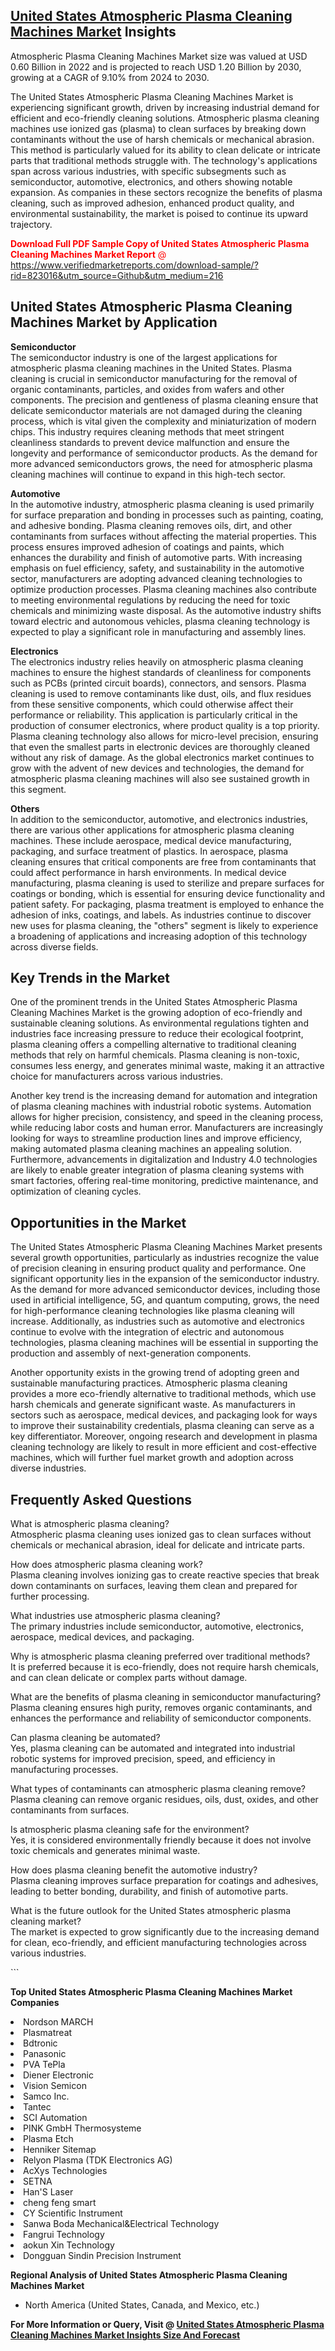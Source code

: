 <h2><a href="https://www.verifiedmarketreports.com/download-sample/?rid=823016&amp;utm_source=Github&amp;utm_medium=216" target="_blank">United States Atmospheric Plasma Cleaning Machines Market</a> Insights</h2><p>Atmospheric Plasma Cleaning Machines Market size was valued at USD 0.60 Billion in 2022 and is projected to reach USD 1.20 Billion by 2030, growing at a CAGR of 9.10% from 2024 to 2030.</p><p><p>The United States Atmospheric Plasma Cleaning Machines Market is experiencing significant growth, driven by increasing industrial demand for efficient and eco-friendly cleaning solutions. Atmospheric plasma cleaning machines use ionized gas (plasma) to clean surfaces by breaking down contaminants without the use of harsh chemicals or mechanical abrasion. This method is particularly valued for its ability to clean delicate or intricate parts that traditional methods struggle with. The technology's applications span across various industries, with specific subsegments such as semiconductor, automotive, electronics, and others showing notable expansion. As companies in these sectors recognize the benefits of plasma cleaning, such as improved adhesion, enhanced product quality, and environmental sustainability, the market is poised to continue its upward trajectory. <p><span class=""><span style="color: #ff0000;"><strong>Download Full PDF Sample Copy of United States Atmospheric Plasma Cleaning Machines Market Report</strong> @ </span><a href="https://www.verifiedmarketreports.com/download-sample/?rid=823016&amp;utm_source=Github&amp;utm_medium=216" target="_blank">https://www.verifiedmarketreports.com/download-sample/?rid=823016&amp;utm_source=Github&amp;utm_medium=216</a></span></p></p><h2>United States Atmospheric Plasma Cleaning Machines Market by Application</h2><p><strong>Semiconductor</strong><br>The semiconductor industry is one of the largest applications for atmospheric plasma cleaning machines in the United States. Plasma cleaning is crucial in semiconductor manufacturing for the removal of organic contaminants, particles, and oxides from wafers and other components. The precision and gentleness of plasma cleaning ensure that delicate semiconductor materials are not damaged during the cleaning process, which is vital given the complexity and miniaturization of modern chips. This industry requires cleaning methods that meet stringent cleanliness standards to prevent device malfunction and ensure the longevity and performance of semiconductor products. As the demand for more advanced semiconductors grows, the need for atmospheric plasma cleaning machines will continue to expand in this high-tech sector.</p><p><strong>Automotive</strong><br>In the automotive industry, atmospheric plasma cleaning is used primarily for surface preparation and bonding in processes such as painting, coating, and adhesive bonding. Plasma cleaning removes oils, dirt, and other contaminants from surfaces without affecting the material properties. This process ensures improved adhesion of coatings and paints, which enhances the durability and finish of automotive parts. With increasing emphasis on fuel efficiency, safety, and sustainability in the automotive sector, manufacturers are adopting advanced cleaning technologies to optimize production processes. Plasma cleaning machines also contribute to meeting environmental regulations by reducing the need for toxic chemicals and minimizing waste disposal. As the automotive industry shifts toward electric and autonomous vehicles, plasma cleaning technology is expected to play a significant role in manufacturing and assembly lines.</p><p><strong>Electronics</strong><br>The electronics industry relies heavily on atmospheric plasma cleaning machines to ensure the highest standards of cleanliness for components such as PCBs (printed circuit boards), connectors, and sensors. Plasma cleaning is used to remove contaminants like dust, oils, and flux residues from these sensitive components, which could otherwise affect their performance or reliability. This application is particularly critical in the production of consumer electronics, where product quality is a top priority. Plasma cleaning technology also allows for micro-level precision, ensuring that even the smallest parts in electronic devices are thoroughly cleaned without any risk of damage. As the global electronics market continues to grow with the advent of new devices and technologies, the demand for atmospheric plasma cleaning machines will also see sustained growth in this segment.</p><p><strong>Others</strong><br>In addition to the semiconductor, automotive, and electronics industries, there are various other applications for atmospheric plasma cleaning machines. These include aerospace, medical device manufacturing, packaging, and surface treatment of plastics. In aerospace, plasma cleaning ensures that critical components are free from contaminants that could affect performance in harsh environments. In medical device manufacturing, plasma cleaning is used to sterilize and prepare surfaces for coatings or bonding, which is essential for ensuring device functionality and patient safety. For packaging, plasma treatment is employed to enhance the adhesion of inks, coatings, and labels. As industries continue to discover new uses for plasma cleaning, the "others" segment is likely to experience a broadening of applications and increasing adoption of this technology across diverse fields.</p><h2>Key Trends in the Market</h2><p>One of the prominent trends in the United States Atmospheric Plasma Cleaning Machines Market is the growing adoption of eco-friendly and sustainable cleaning solutions. As environmental regulations tighten and industries face increasing pressure to reduce their ecological footprint, plasma cleaning offers a compelling alternative to traditional cleaning methods that rely on harmful chemicals. Plasma cleaning is non-toxic, consumes less energy, and generates minimal waste, making it an attractive choice for manufacturers across various industries.</p><p>Another key trend is the increasing demand for automation and integration of plasma cleaning machines with industrial robotic systems. Automation allows for higher precision, consistency, and speed in the cleaning process, while reducing labor costs and human error. Manufacturers are increasingly looking for ways to streamline production lines and improve efficiency, making automated plasma cleaning machines an appealing solution. Furthermore, advancements in digitalization and Industry 4.0 technologies are likely to enable greater integration of plasma cleaning systems with smart factories, offering real-time monitoring, predictive maintenance, and optimization of cleaning cycles.</p><h2>Opportunities in the Market</h2><p>The United States Atmospheric Plasma Cleaning Machines Market presents several growth opportunities, particularly as industries recognize the value of precision cleaning in ensuring product quality and performance. One significant opportunity lies in the expansion of the semiconductor industry. As the demand for more advanced semiconductor devices, including those used in artificial intelligence, 5G, and quantum computing, grows, the need for high-performance cleaning technologies like plasma cleaning will increase. Additionally, as industries such as automotive and electronics continue to evolve with the integration of electric and autonomous technologies, plasma cleaning machines will be essential in supporting the production and assembly of next-generation components.</p><p>Another opportunity exists in the growing trend of adopting green and sustainable manufacturing practices. Atmospheric plasma cleaning provides a more eco-friendly alternative to traditional methods, which use harsh chemicals and generate significant waste. As manufacturers in sectors such as aerospace, medical devices, and packaging look for ways to improve their sustainability credentials, plasma cleaning can serve as a key differentiator. Moreover, ongoing research and development in plasma cleaning technology are likely to result in more efficient and cost-effective machines, which will further fuel market growth and adoption across diverse industries.</p><h2>Frequently Asked Questions</h2><p>What is atmospheric plasma cleaning? <br> Atmospheric plasma cleaning uses ionized gas to clean surfaces without chemicals or mechanical abrasion, ideal for delicate and intricate parts.</p><p>How does atmospheric plasma cleaning work? <br> Plasma cleaning involves ionizing gas to create reactive species that break down contaminants on surfaces, leaving them clean and prepared for further processing.</p><p>What industries use atmospheric plasma cleaning? <br> The primary industries include semiconductor, automotive, electronics, aerospace, medical devices, and packaging.</p><p>Why is atmospheric plasma cleaning preferred over traditional methods? <br> It is preferred because it is eco-friendly, does not require harsh chemicals, and can clean delicate or complex parts without damage.</p><p>What are the benefits of plasma cleaning in semiconductor manufacturing? <br> Plasma cleaning ensures high purity, removes organic contaminants, and enhances the performance and reliability of semiconductor components.</p><p>Can plasma cleaning be automated? <br> Yes, plasma cleaning can be automated and integrated into industrial robotic systems for improved precision, speed, and efficiency in manufacturing processes.</p><p>What types of contaminants can atmospheric plasma cleaning remove? <br> Plasma cleaning can remove organic residues, oils, dust, oxides, and other contaminants from surfaces.</p><p>Is atmospheric plasma cleaning safe for the environment? <br> Yes, it is considered environmentally friendly because it does not involve toxic chemicals and generates minimal waste.</p><p>How does plasma cleaning benefit the automotive industry? <br> Plasma cleaning improves surface preparation for coatings and adhesives, leading to better bonding, durability, and finish of automotive parts.</p><p>What is the future outlook for the United States atmospheric plasma cleaning market? <br> The market is expected to grow significantly due to the increasing demand for clean, eco-friendly, and efficient manufacturing technologies across various industries.</p>```</p><p><strong>Top United States Atmospheric Plasma Cleaning Machines Market Companies</strong></p><div data-test-id=""><p><li>Nordson MARCH</li><li> Plasmatreat</li><li> Bdtronic</li><li> Panasonic</li><li> PVA TePla</li><li> Diener Electronic</li><li> Vision Semicon</li><li> Samco Inc.</li><li> Tantec</li><li> SCI Automation</li><li> PINK GmbH Thermosysteme</li><li> Plasma Etch</li><li> Henniker Sitemap</li><li> Relyon Plasma (TDK Electronics AG)</li><li> AcXys Technologies</li><li> SETNA</li><li> Han'S Laser</li><li> cheng feng smart</li><li> CY Scientific Instrument</li><li> Sanwa Boda Mechanical&Electrical Technology</li><li> Fangrui Technology</li><li> aokun Xin Technology</li><li> Dongguan Sindin Precision Instrument</li></p><div><strong>Regional Analysis of&nbsp;United States Atmospheric Plasma Cleaning Machines Market</strong></div><ul><li dir="ltr"><p dir="ltr">North America&nbsp;(United States, Canada, and Mexico, etc.)</p></li></ul><p><strong>For More Information or Query, Visit @&nbsp;</strong><strong><a href="https://www.verifiedmarketreports.com/product/atmospheric-plasma-cleaning-machines-market/?utm_source=Github&amp;utm_medium=216" target="_blank">United States Atmospheric Plasma Cleaning Machines Market Insights Size And Forecast</a></strong></p></div>
